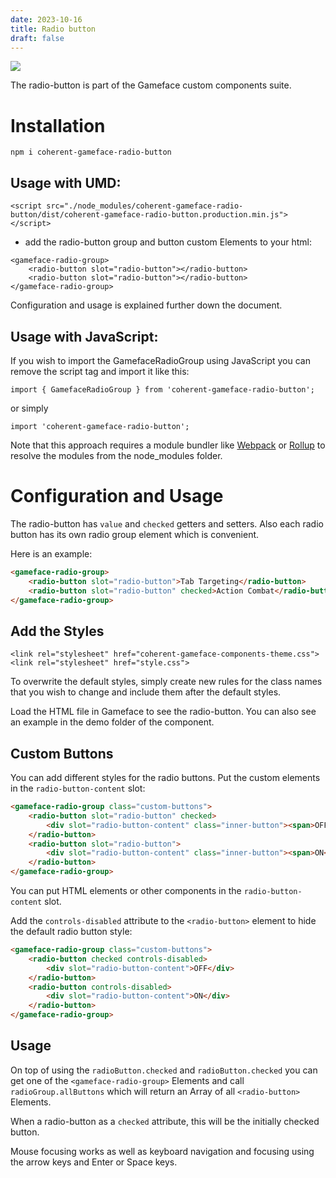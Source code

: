 ```yaml
---
date: 2023-10-16
title: Radio button
draft: false
---
```


<!--Copyright (c) Coherent Labs AD. All rights reserved. Licensed under the MIT License. See License.txt in the project root for license information. -->

<a href="https://www.npmjs.com/package/coherent-gameface-radio-button"><img src="http://img.shields.io/npm/v/coherent-gameface-radio-button.svg?style=flat-square"/></a>

The radio-button is part of the Gameface custom components suite.

Installation
===================

```
npm i coherent-gameface-radio-button
```

## Usage with UMD:

~~~~{.html}
<script src="./node_modules/coherent-gameface-radio-button/dist/coherent-gameface-radio-button.production.min.js"></script>
~~~~

* add the radio-button group and button custom Elements to your html:

~~~~{.html}
<gameface-radio-group>
	<radio-button slot="radio-button"></radio-button>
	<radio-button slot="radio-button"></radio-button>
</gameface-radio-group>
~~~~

Configuration and usage is explained further down the document. 

## Usage with JavaScript:

If you wish to import the GamefaceRadioGroup using JavaScript you can remove the script tag and import it like this:

~~~~{.js}
import { GamefaceRadioGroup } from 'coherent-gameface-radio-button';
~~~~

or simply

~~~~{.js}
import 'coherent-gameface-radio-button';
~~~~

Note that this approach requires a module bundler like
[Webpack](https://webpack.js.org/) or [Rollup](https://rollupjs.org/guide/en/)
to resolve the modules from the node_modules folder.

# Configuration and Usage

The radio-button has `value` and `checked` getters and setters.
Also each radio button has its own radio group element which is convenient.

Here is an example:
```html
<gameface-radio-group>
	<radio-button slot="radio-button">Tab Targeting</radio-button>
	<radio-button slot="radio-button" checked>Action Combat</radio-button>
</gameface-radio-group>
```

## Add the Styles

~~~~{.css}
<link rel="stylesheet" href="coherent-gameface-components-theme.css">
<link rel="stylesheet" href="style.css">
~~~~

To overwrite the default styles, simply create new rules for the class names
that you wish to change and include them after the default styles.

Load the HTML file in Gameface to see the radio-button.
You can also see an example in the demo folder of the component.

## Custom Buttons

You can add different styles for the radio buttons. Put the custom elements in the `radio-button-content` slot:

```html
<gameface-radio-group class="custom-buttons">
    <radio-button slot="radio-button" checked>
        <div slot="radio-button-content" class="inner-button"><span>OFF</span></div>
    </radio-button>
    <radio-button slot="radio-button">
        <div slot="radio-button-content" class="inner-button"><span>ON</span></div>
    </radio-button>
</gameface-radio-group>
```
You can put HTML elements or other components in the `radio-button-content` slot.

Add the `controls-disabled` attribute to the `<radio-button>` element to hide the default radio button style:

```html
<gameface-radio-group class="custom-buttons">
    <radio-button checked controls-disabled>
        <div slot="radio-button-content">OFF</div>
    </radio-button>
    <radio-button controls-disabled>
        <div slot="radio-button-content">ON</div>
    </radio-button>
</gameface-radio-group>
```

## Usage

On top of using the `radioButton.checked` and `radioButton.checked` you can
get one of the `<gameface-radio-group>` Elements and call `radioGroup.allButtons`
which will return an Array of all `<radio-button>` Elements.

When a radio-button as a `checked` attribute, this will be the initially checked
button.

Mouse focusing works as well as keyboard navigation and focusing using the
arrow keys and Enter or Space keys.